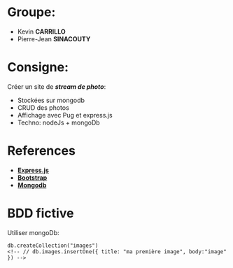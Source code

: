 # Groupe:
- Kevin **CARRILLO**
- Pierre-Jean **SINACOUTY**
    
# Consigne:
Créer un site de ***stream de photo***:
- Stockées sur mongodb
- CRUD des photos
- Affichage avec Pug et express.js
- Techno: nodeJs + mongoDb

# References
- **[Express.js](https://medium.com/hackernoon/the-definitive-guide-to-express-the-node-js-web-application-framework-649352e2ae87)**
- **[Bootstrap](https://getbootstrap.com/)**
- **[Mongodb](https://www.frugalprototype.com/api-mongodb-mongoose-node-js/)**


# BDD fictive
Utiliser mongoDb:

    db.createCollection("images")
    <!-- // db.images.insertOne({ title: "ma première image", body:"image" }) -->
